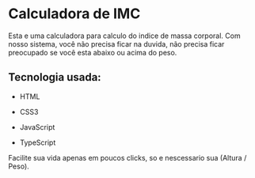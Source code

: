 # Calculadora de IMC

Esta e uma calculadora para calculo do indice de massa corporal.
Com nosso sistema, você não precisa ficar na duvida, não precisa ficar preocupado se você esta abaixo ou acima do peso.

## Tecnologia usada:

* HTML
- CSS3
* JavaScript
- TypeScript

Facilite sua vida apenas em poucos clicks, so e nescessario sua (Altura / Peso).
